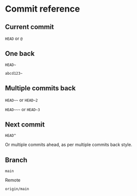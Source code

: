 # Commit reference


## Current commit

`HEAD` or `@`


## One back

`HEAD~`

`abcd123~`


## Multiple commits back

`HEAD~~` or `HEAD~2`

`HEAD~~~` or `HEAD~3`


## Next commit

`HEAD^`

Or multiple commits ahead, as per multiple commits back style.


## Branch

`main`

Remote 

`origin/main`
